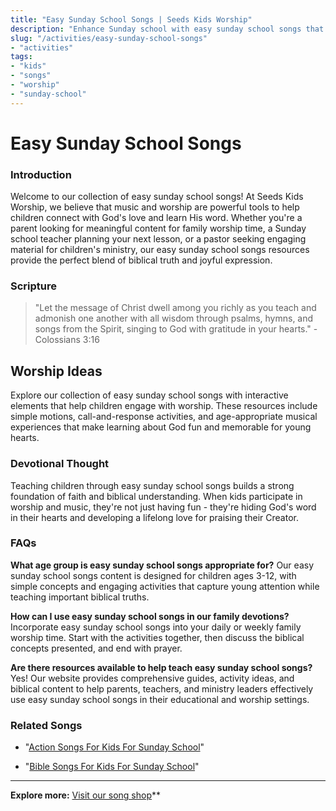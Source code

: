 ```yaml
---
title: "Easy Sunday School Songs | Seeds Kids Worship"
description: "Enhance Sunday school with easy sunday school songs that teach faith through music. Educational worship resources for children."
slug: "/activities/easy-sunday-school-songs"
- "activities"
tags:
- "kids"
- "songs"
- "worship"
- "sunday-school"
---
```


# Easy Sunday School Songs

### Introduction

Welcome to our collection of easy sunday school songs! At Seeds Kids Worship, we believe that music and worship are powerful tools to help children connect with God's love and learn His word. Whether you're a parent looking for meaningful content for family worship time, a Sunday school teacher planning your next lesson, or a pastor seeking engaging material for children's ministry, our easy sunday school songs resources provide the perfect blend of biblical truth and joyful expression.

### Scripture

> "Let the message of Christ dwell among you richly as you teach and admonish one another with all wisdom through psalms, hymns, and songs from the Spirit, singing to God with gratitude in your hearts." - Colossians 3:16

## Worship Ideas

Explore our collection of easy sunday school songs with interactive elements that help children engage with worship. These resources include simple motions, call-and-response activities, and age-appropriate musical experiences that make learning about God fun and memorable for young hearts.

### Devotional Thought

Teaching children through easy sunday school songs builds a strong foundation of faith and biblical understanding. When kids participate in worship and music, they're not just having fun - they're hiding God's word in their hearts and developing a lifelong love for praising their Creator.

### FAQs

**What age group is easy sunday school songs appropriate for?**
Our easy sunday school songs content is designed for children ages 3-12, with simple concepts and engaging activities that capture young attention while teaching important biblical truths.

**How can I use easy sunday school songs in our family devotions?**
Incorporate easy sunday school songs into your daily or weekly family worship time. Start with the activities together, then discuss the biblical concepts presented, and end with prayer.

**Are there resources available to help teach easy sunday school songs?**
Yes! Our website provides comprehensive guides, activity ideas, and biblical content to help parents, teachers, and ministry leaders effectively use easy sunday school songs in their educational and worship settings.

### Related Songs

- "[Action Songs For Kids For Sunday School](/activities/action-songs-for-kids-for-sunday-school/)"

- "[Bible Songs For Kids For Sunday School](/activities/bible-songs-for-kids-for-sunday-school/)"

---

**Explore more:** [Visit our song shop](https://seedskidsworship.com/shop)**

<!-- Schema Markup -->
<script type="application/ld+json">
{
  "@context": "https://schema.org",
  "@type": "MusicRecording",
  "name": "Easy Sunday School Songs",
  "byArtist": {
    "@type": "MusicGroup",
    "name": "Seeds Kids Worship"
  },
  "isFamilyFriendly": true,
  "url": "https://seedskidsworship.com/activities/easy-sunday-school-songs/"
}
</script>
